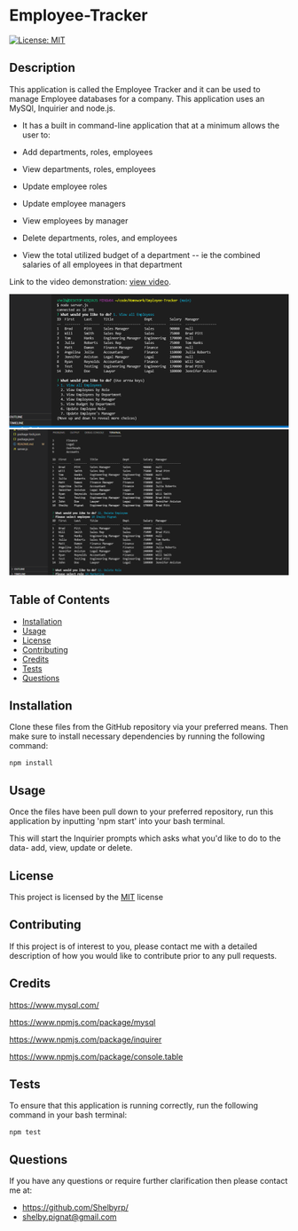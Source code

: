 # Employee-Tracker

[![License: MIT](https://img.shields.io/badge/License-MIT-yellow.svg)](https://opensource.org/licenses/MIT)

## Description
This application is called the Employee Tracker and it can be used to manage Employee databases for a company. This application uses an MySQl, Inquirier and node.js. 

* It has a built in command-line application that at a minimum allows the user to:

* Add departments, roles, employees

* View departments, roles, employees

* Update employee roles

* Update employee managers

* View employees by manager

* Delete departments, roles, and employees

* View the total utilized budget of a department -- ie the combined salaries of all employees in that department

Link to the video demonstration: [view video](https://youtu.be/ZMuqV7S0u6M). 

![Final result appears as:](./assets/img/employeetracker.png)
![Final result appears as:](./assets/img/employeetracker2.png)

## Table of Contents
- [Installation](#installation)
- [Usage](#usage)
- [License](#license)
- [Contributing](#contributing)
- [Credits](#credits)
- [Tests](#tests)
- [Questions](#questions)

## Installation 

Clone these files from the GitHub repository via your preferred means. Then make sure to install necessary dependencies by running the following command:
```
npm install

```

## Usage
Once the files have been pull down to your preferred repository, run this application by inputting 'npm start' into your bash terminal. 

This will start the Inquirier prompts which asks what you'd like to do to the data- add, view, update or delete.

## License
This project is licensed by the [MIT](https://opensource.org/licenses/MIT) license

## Contributing 
If this project is of interest to you, please contact me with a detailed description of how you would like to contribute prior to any pull requests.

## Credits

https://www.mysql.com/

https://www.npmjs.com/package/mysql

https://www.npmjs.com/package/inquirer

https://www.npmjs.com/package/console.table

## Tests 
To ensure that this application is running correctly, run the following command in your bash terminal:

```
npm test

```

## Questions
If you have any questions or require further clarification then please contact me at:
- https://github.com/Shelbyrp/
- shelby.pignat@gmail.com